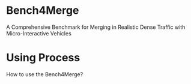 # Bench4Merge
A Comprehensive Benchmark for Merging in Realistic Dense Traffic with Micro-Interactive Vehicles

# Using Process
How to use the Bench4Merge?

